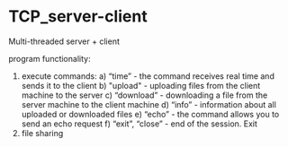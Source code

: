 # TCP_server-client
Multi-threaded server + client

program functionality:
1) execute commands:
  a) “time” - the command receives real time and sends it to the client
  b) "upload" - uploading files from the client machine to the server
  c) “download” - downloading a file from the server machine to the client machine
  d) “info” - information about all uploaded or downloaded files
  e) “echo” - the command allows you to send an echo request
  f) “exit”, “close” - end of the session. Exit
2) file sharing

